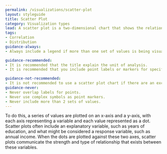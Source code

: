 ```yaml
---
permalink: /visualizations/scatter-plot
layout: styleguide
title: Scatter Plot
category: Visualization types
lead: A scatter plot is a two-dimensional chart that shows the relationship between two variables.
tags:
- Correlation
- Distribution
guidance-always:
- Always include a legend if more than one set of values is being visualized.

guidance-recommended:
- It is recommended that the title explain the unit of analysis.
- It is recommended that you include point labels or markers for specific observations.

guidance-not-recommended:
- It is not recommended to use a scatter plot chart if there are an excessive number of overlapping values.
guidance-never:
- Never overlap labels for points.
- Never use complex symbols as point markers.
- Never include more than 2 sets of values.
---
```


To do this, a series of values are plotted on an x-axis and a y-axis, with each axis representing a variable and each value represented as a dot. Scatter plots often include an explanatory variable, such as years of education, and what might be considered a response variable, such as annual income. When the dots are plotted against these two axes, scatter plots communicate the strength and type of relationship that exists between these variables.